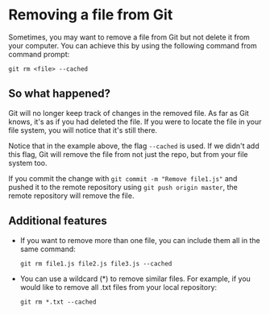 # Removing a file from Git

Sometimes, you may want to remove a file from Git but not delete it from your computer. You can achieve this by using the following command from command prompt:

``git rm <file> --cached``

## So what happened?

Git will no longer keep track of changes in the removed file. As far as Git knows, it's as if you had deleted the file. If you were to locate the file in your file system, you will notice that it's still there.

Notice that in the example above, the flag `--cached` is used. If we didn't add this flag, Git will remove the file from not just the repo, but from your file system too.

If you commit the change with `git commit -m "Remove file1.js"` and pushed it to the remote repository using `git push origin master`, the remote repository will remove the file.

## Additional features

-   If you want to remove more than one file, you can include them all in the same command:

    `git rm file1.js file2.js file3.js --cached`

-   You can use a wildcard (*) to remove similar files. For example, if you would like to remove all .txt files from your local repository:

    `git rm *.txt --cached`
